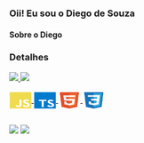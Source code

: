 ### Oii! Eu sou o Diego de Souza
 
#### Sobre o Diego

### Detalhes

<div>
  <a href= "https://github.com/Desbimo">
<img src="https://github-readme-stats.vercel.app/api?username=Desbimo&show_icons=true&count_private=true&theme=tokyonight"/> <img height="195em" src= "https://github-readme-stats.vercel.app/api/top-langs/?username=Desbimo&layout=compact"/>
</div>
<div style="display: inline_block"><br>
  <img align="center" alt="Desbimo-Js" height="30" width="40" src="https://raw.githubusercontent.com/devicons/devicon/master/icons/javascript/javascript-plain.svg">
  <img align="center" alt="Desbimo-Ts" height="30" width="40" src="https://raw.githubusercontent.com/devicons/devicon/master/icons/typescript/typescript-plain.svg">
  <img align="center" alt="Desbimo-HTML" height="30" width="40" src="https://raw.githubusercontent.com/devicons/devicon/master/icons/html5/html5-original.svg">
  <img align="center" alt="Desbimo-CSS" height="30" width="40" src="https://raw.githubusercontent.com/devicons/devicon/master/icons/css3/css3-original.svg">
</div>

##

<div>
  <a href = "diegodecstraid@gmail.com"><img src="https://img.shields.io/badge/-Gmail-%23333?style=for-the-badge&logo=gmail&logoColor=red" target="_blank"></a>
  <a href="https://www.linkedin.com/in/diego-souza-dev/" target="_blank"><img src="https://img.shields.io/badge/-LinkedIn-%230077B5?style=for-the-badge&logo=linkedin&logoColor=white" target="_blank"></a> 
</div>
